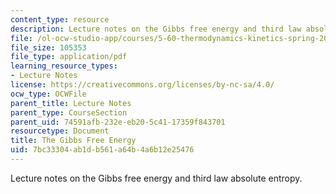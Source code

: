 ```yaml
---
content_type: resource
description: Lecture notes on the Gibbs free energy and third law absolute entropy.
file: /ol-ocw-studio-app/courses/5-60-thermodynamics-kinetics-spring-2008/7bc33304ab1db561a64b4a6b12e25476_5_60_lecture13.pdf
file_size: 105353
file_type: application/pdf
learning_resource_types:
- Lecture Notes
license: https://creativecommons.org/licenses/by-nc-sa/4.0/
ocw_type: OCWFile
parent_title: Lecture Notes
parent_type: CourseSection
parent_uid: 74591afb-232e-eb20-5c41-17359f843701
resourcetype: Document
title: The Gibbs Free Energy
uid: 7bc33304-ab1d-b561-a64b-4a6b12e25476
---
```

Lecture notes on the Gibbs free energy and third law absolute entropy.